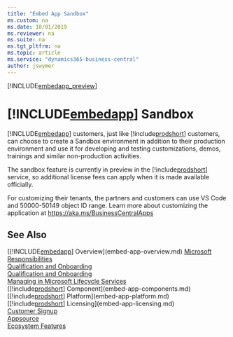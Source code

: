 ```yaml
---
title: "Embed App Sandbox"
ms.custom: na
ms.date: 10/01/2019
ms.reviewer: na
ms.suite: na
ms.tgt_pltfrm: na
ms.topic: article
ms.service: "dynamics365-business-central"
author: jswymer
---
```

[!INCLUDE[embedapp_preview](../developer/includes/embedapp_preview.md)]

# [!INCLUDE[embedapp](../developer/includes/embedapp.md)] Sandbox 
[!INCLUDE[embedapp](../developer/includes/embedapp.md)] customers, just like [!include[prodshort](../developer/includes/prodshort.md)] customers, can choose to create a Sandbox environment in addition to their production environment and use it for developing and testing customizations, demos, trainings and similar non-production activities.

The sandbox feature is currently in preview in the [!include[prodshort](../developer/includes/prodshort.md)] service, so additional license fees can apply when it is made available officially.  

For customizing their tenants, the partners and customers can use VS Code and 50000-50149 object ID range. Learn more about customizing the application at https://aka.ms/BusinessCentralApps   
  

## See Also  
[[!INCLUDE[embedapp](../developer/includes/embedapp.md)] Overview](embed-app-overview.md) [Microsoft Responsibilities](embed-app-microsoft-responsibilities.md)   
[Qualification and Onboarding](embed-app-qualifications-onboarding.md)  
[Qualification and Onboarding](embed-app-qualifications-onboarding.md)  
[Managing in Microsoft Lifecycle Services](embed-app-lifecycle-services.md)  
[[!include[prodshort](../developer/includes/prodshort.md)] Component](embed-app-components.md)  
[[!include[prodshort](../developer/includes/prodshort.md)] Platform](embed-app-platform.md)  
[[!include[prodshort](../developer/includes/prodshort.md)] Licensing](embed-app-licensing.md)  
[Customer Signup](embed-app-customer-signup.md)  
[Appsource](embed-app-appsource.md)  
[Ecosystem Features](embed-app-ecosystem.md)  

